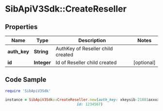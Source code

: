 # SibApiV3Sdk::CreateReseller

## Properties

Name | Type | Description | Notes
------------ | ------------- | ------------- | -------------
**auth_key** | **String** | AuthKey of Reseller child created | 
**id** | **Integer** | Id of Reseller child created | [optional] 

## Code Sample

```ruby
require 'SibApiV3Sdk'

instance = SibApiV3Sdk::CreateReseller.new(auth_key: xkeysib-21881axxxxxcc92e04-mIrexxxx7z,
                                 id: 1234567)
```


